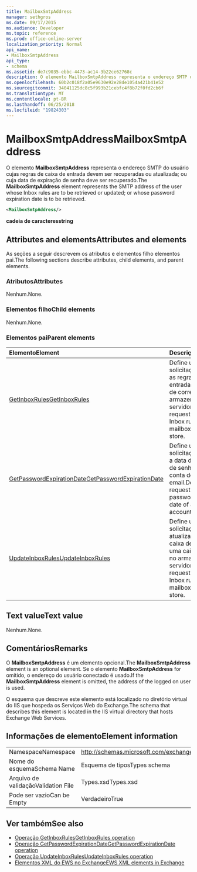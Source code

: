 ```yaml
---
title: MailboxSmtpAddress
manager: sethgros
ms.date: 09/17/2015
ms.audience: Developer
ms.topic: reference
ms.prod: office-online-server
localization_priority: Normal
api_name:
- MailboxSmtpAddress
api_type:
- schema
ms.assetid: de7c9035-ebbc-4473-ac14-3b22ce62768c
description: O elemento MailboxSmtpAddress representa o endereço SMTP do usuário cujas regras de caixa de entrada devem ser recuperadas ou atualizada; ou cuja data de expiração de senha deve ser recuperado.
ms.openlocfilehash: 60b2c018f2a05e9630e92e28de1054a421b41e52
ms.sourcegitcommit: 34041125dc8c5f993b21cebfc4f8b72f0fd2cb6f
ms.translationtype: MT
ms.contentlocale: pt-BR
ms.lasthandoff: 06/25/2018
ms.locfileid: "19824303"
---
```

# <a name="mailboxsmtpaddress"></a><span data-ttu-id="15e3a-103">MailboxSmtpAddress</span><span class="sxs-lookup"><span data-stu-id="15e3a-103">MailboxSmtpAddress</span></span>

<span data-ttu-id="15e3a-104">O elemento **MailboxSmtpAddress** representa o endereço SMTP do usuário cujas regras de caixa de entrada devem ser recuperadas ou atualizada; ou cuja data de expiração de senha deve ser recuperado.</span><span class="sxs-lookup"><span data-stu-id="15e3a-104">The **MailboxSmtpAddress** element represents the SMTP address of the user whose Inbox rules are to be retrieved or updated; or whose password expiration date is to be retrieved.</span></span> 
  
```XML
<MailboxSmtpAddress/>
```

<span data-ttu-id="15e3a-105">**cadeia de caracteres**</span><span class="sxs-lookup"><span data-stu-id="15e3a-105">**string**</span></span>

## <a name="attributes-and-elements"></a><span data-ttu-id="15e3a-106">Attributes and elements</span><span class="sxs-lookup"><span data-stu-id="15e3a-106">Attributes and elements</span></span>

<span data-ttu-id="15e3a-107">As seções a seguir descrevem os atributos e elementos filho elementos pai.</span><span class="sxs-lookup"><span data-stu-id="15e3a-107">The following sections describe attributes, child elements, and parent elements.</span></span>
  
### <a name="attributes"></a><span data-ttu-id="15e3a-108">Atributos</span><span class="sxs-lookup"><span data-stu-id="15e3a-108">Attributes</span></span>

<span data-ttu-id="15e3a-109">Nenhum.</span><span class="sxs-lookup"><span data-stu-id="15e3a-109">None.</span></span>
  
### <a name="child-elements"></a><span data-ttu-id="15e3a-110">Elementos filho</span><span class="sxs-lookup"><span data-stu-id="15e3a-110">Child elements</span></span>

<span data-ttu-id="15e3a-111">Nenhum.</span><span class="sxs-lookup"><span data-stu-id="15e3a-111">None.</span></span>
  
### <a name="parent-elements"></a><span data-ttu-id="15e3a-112">Elementos pai</span><span class="sxs-lookup"><span data-stu-id="15e3a-112">Parent elements</span></span>

|<span data-ttu-id="15e3a-113">**Elemento**</span><span class="sxs-lookup"><span data-stu-id="15e3a-113">**Element**</span></span>|<span data-ttu-id="15e3a-114">**Descrição**</span><span class="sxs-lookup"><span data-stu-id="15e3a-114">**Description**</span></span>|
|:-----|:-----|
|[<span data-ttu-id="15e3a-115">GetInboxRules</span><span class="sxs-lookup"><span data-stu-id="15e3a-115">GetInboxRules</span></span>](getinboxrules.md) <br/> |<span data-ttu-id="15e3a-116">Define uma solicitação para obter as regras de caixa de entrada em uma caixa de correio no armazenamento do servidor.</span><span class="sxs-lookup"><span data-stu-id="15e3a-116">Defines a request to get the Inbox rules on a mailbox in the server store.</span></span>  <br/> |
|[<span data-ttu-id="15e3a-117">GetPasswordExpirationDate</span><span class="sxs-lookup"><span data-stu-id="15e3a-117">GetPasswordExpirationDate</span></span>](getpasswordexpirationdate.md) <br/> |<span data-ttu-id="15e3a-118">Define uma solicitação para obter a data de expiração de senha de uma conta de email.</span><span class="sxs-lookup"><span data-stu-id="15e3a-118">Defines a request to get the password expiration date of an email account.</span></span>  <br/> |
|[<span data-ttu-id="15e3a-119">UpdateInboxRules</span><span class="sxs-lookup"><span data-stu-id="15e3a-119">UpdateInboxRules</span></span>](updateinboxrules.md) <br/> |<span data-ttu-id="15e3a-120">Define uma solicitação para atualizar as regras de caixa de entrada em uma caixa de correio no armazenamento do servidor.</span><span class="sxs-lookup"><span data-stu-id="15e3a-120">Defines a request to update the Inbox rules in a mailbox in the server store.</span></span>  <br/> |
   
## <a name="text-value"></a><span data-ttu-id="15e3a-121">Text value</span><span class="sxs-lookup"><span data-stu-id="15e3a-121">Text value</span></span>

<span data-ttu-id="15e3a-122">Nenhum.</span><span class="sxs-lookup"><span data-stu-id="15e3a-122">None.</span></span>
  
## <a name="remarks"></a><span data-ttu-id="15e3a-123">Comentários</span><span class="sxs-lookup"><span data-stu-id="15e3a-123">Remarks</span></span>

<span data-ttu-id="15e3a-124">O **MailboxSmtpAddress** é um elemento opcional.</span><span class="sxs-lookup"><span data-stu-id="15e3a-124">The **MailboxSmtpAddress** element is an optional element.</span></span> <span data-ttu-id="15e3a-125">Se o elemento **MailboxSmtpAddress** for omitido, o endereço do usuário conectado é usado.</span><span class="sxs-lookup"><span data-stu-id="15e3a-125">If the **MailboxSmtpAddress** element is omitted, the address of the logged on user is used.</span></span> 
  
<span data-ttu-id="15e3a-126">O esquema que descreve este elemento está localizado no diretório virtual do IIS que hospeda os Serviços Web do Exchange.</span><span class="sxs-lookup"><span data-stu-id="15e3a-126">The schema that describes this element is located in the IIS virtual directory that hosts Exchange Web Services.</span></span>
  
## <a name="element-information"></a><span data-ttu-id="15e3a-127">Informações de elemento</span><span class="sxs-lookup"><span data-stu-id="15e3a-127">Element information</span></span>

|||
|:-----|:-----|
|<span data-ttu-id="15e3a-128">Namespace</span><span class="sxs-lookup"><span data-stu-id="15e3a-128">Namespace</span></span>  <br/> |http://schemas.microsoft.com/exchange/services/2006/types  <br/> |
|<span data-ttu-id="15e3a-129">Nome do esquema</span><span class="sxs-lookup"><span data-stu-id="15e3a-129">Schema Name</span></span>  <br/> |<span data-ttu-id="15e3a-130">Esquema de tipos</span><span class="sxs-lookup"><span data-stu-id="15e3a-130">Types schema</span></span>  <br/> |
|<span data-ttu-id="15e3a-131">Arquivo de validação</span><span class="sxs-lookup"><span data-stu-id="15e3a-131">Validation File</span></span>  <br/> |<span data-ttu-id="15e3a-132">Types.xsd</span><span class="sxs-lookup"><span data-stu-id="15e3a-132">Types.xsd</span></span>  <br/> |
|<span data-ttu-id="15e3a-133">Pode ser vazio</span><span class="sxs-lookup"><span data-stu-id="15e3a-133">Can be Empty</span></span>  <br/> |<span data-ttu-id="15e3a-134">Verdadeiro</span><span class="sxs-lookup"><span data-stu-id="15e3a-134">True</span></span>  <br/> |
   
## <a name="see-also"></a><span data-ttu-id="15e3a-135">Ver também</span><span class="sxs-lookup"><span data-stu-id="15e3a-135">See also</span></span>

- [<span data-ttu-id="15e3a-136">Operação GetInboxRules</span><span class="sxs-lookup"><span data-stu-id="15e3a-136">GetInboxRules operation</span></span>](getinboxrules-operation.md)
- [<span data-ttu-id="15e3a-137">Operação GetPasswordExpirationDate</span><span class="sxs-lookup"><span data-stu-id="15e3a-137">GetPasswordExpirationDate operation</span></span>](getpasswordexpirationdate-operation.md)
- [<span data-ttu-id="15e3a-138">Operação UpdateInboxRules</span><span class="sxs-lookup"><span data-stu-id="15e3a-138">UpdateInboxRules operation</span></span>](updateinboxrules-operation.md)
- [<span data-ttu-id="15e3a-139">Elementos XML do EWS no Exchange</span><span class="sxs-lookup"><span data-stu-id="15e3a-139">EWS XML elements in Exchange</span></span>](ews-xml-elements-in-exchange.md)

